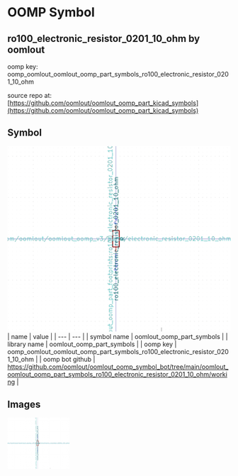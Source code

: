 # OOMP Symbol  
## ro100_electronic_resistor_0201_10_ohm  by oomlout  
  
oomp key: oomp_oomlout_oomlout_oomp_part_symbols_ro100_electronic_resistor_0201_10_ohm  
  
source repo at: [https://github.com/oomlout/oomlout_oomp_part_kicad_symbols](https://github.com/oomlout/oomlout_oomp_part_kicad_symbols)  
## Symbol  
  
[![working.png](working_600.png)](working.png)  
| name | value | 
| --- | --- | 
| symbol name | oomlout_oomp_part_symbols | 
| library name | oomlout_oomp_part_symbols | 
| oomp key | oomp_oomlout_oomlout_oomp_part_symbols_ro100_electronic_resistor_0201_10_ohm | 
| oomp bot github | https://github.com/oomlout/oomlout_oomp_symbol_bot/tree/main/oomlout_oomlout_oomp_part_symbols_ro100_electronic_resistor_0201_10_ohm/working | 
## Images  
  
[![working.png](working_140.png)](working.png)  
